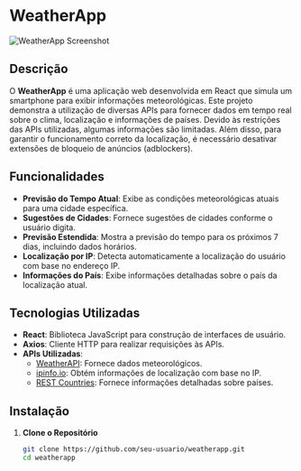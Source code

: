 # WeatherApp

![WeatherApp Screenshot](./screenshot.png)

## Descrição

O **WeatherApp** é uma aplicação web desenvolvida em React que simula um smartphone para exibir informações meteorológicas. Este projeto demonstra a utilização de diversas APIs para fornecer dados em tempo real sobre o clima, localização e informações de países. Devido às restrições das APIs utilizadas, algumas informações são limitadas. Além disso, para garantir o funcionamento correto da localização, é necessário desativar extensões de bloqueio de anúncios (adblockers).

## Funcionalidades

- **Previsão do Tempo Atual**: Exibe as condições meteorológicas atuais para uma cidade específica.
- **Sugestões de Cidades**: Fornece sugestões de cidades conforme o usuário digita.
- **Previsão Estendida**: Mostra a previsão do tempo para os próximos 7 dias, incluindo dados horários.
- **Localização por IP**: Detecta automaticamente a localização do usuário com base no endereço IP.
- **Informações do País**: Exibe informações detalhadas sobre o país da localização atual.

## Tecnologias Utilizadas

- **React**: Biblioteca JavaScript para construção de interfaces de usuário.
- **Axios**: Cliente HTTP para realizar requisições às APIs.
- **APIs Utilizadas**:
  - [WeatherAPI](https://www.weatherapi.com/): Fornece dados meteorológicos.
  - [ipinfo.io](https://ipinfo.io/): Obtém informações de localização com base no IP.
  - [REST Countries](https://restcountries.com/): Fornece informações detalhadas sobre países.

## Instalação

1. **Clone o Repositório**

   ```bash
   git clone https://github.com/seu-usuario/weatherapp.git
   cd weatherapp
